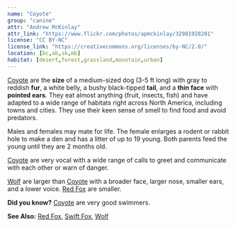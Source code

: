 ```yaml
---
name: "Coyote"
group: "canine"
attr: "Andrew McKinlay"
attr_link: "https://www.flickr.com/photos/apmckinlay/32981928201"
license: "CC BY-NC"
license_link: "https://creativecommons.org/licenses/by-NC/2.0/"
location: [bc,ab,sk,mb]
habitat: [desert,forest,grassland,mountain,urban]
---
```

[Coyote](/animals/coyote/) are the **size** of a medium-sized dog (3-5 ft long) with gray to reddish **fur**, a white belly, a bushy black-tipped **tail**, and a **thin face** with **pointed ears**. They eat almost anything (fruit, insects, fish) and have adapted to a wide range of habitats right across North America, including towns and cities. They use their keen sense of smell to find food and avoid predators.

Males and females may mate for life. The female enlarges a rodent or rabbit hole to make a den and has a litter of up to 19 young. Both parents feed the young until they are 2 months old.

[Coyote](/animals/coyote/) are very vocal with a wide range of calls to greet and communicate with each other or warn of danger.

[Wolf](/animals/wolf/) are larger than [Coyote](/animals/coyote/) with a broader face, larger nose, smaller ears, and a lower voice. [Red Fox](/animals/redfox/) are smaller.

**Did you know?** [Coyote](/animals/coyote/) are very good swimmers.

<!-- generated, do not edit -->
**See Also:**
[Red Fox](/animals/redfox/),
[Swift Fox](/animals/swifox/),
[Wolf](/animals/wolf/)
